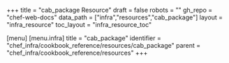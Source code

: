 +++
title = "cab_package Resource"
draft = false
robots = ""
gh_repo = "chef-web-docs"
data_path = ["infra","resources","cab_package"]
layout = "infra_resource"
toc_layout = "infra_resource_toc"

[menu]
  [menu.infra]
    title = "cab_package"
    identifier = "chef_infra/cookbook_reference/resources/cab_package"
    parent = "chef_infra/cookbook_reference/resources"
+++

<!-- The contents of this page are automatically generated from the cab_package.yaml file in the data directory. -->
<!-- To suggest a change, edit the https://github.com/chef/chef/blob/main/lib/chef/resource/cab_package.rb file
      and submit a pull request to the https://github.com/chef/chef repository. -->
